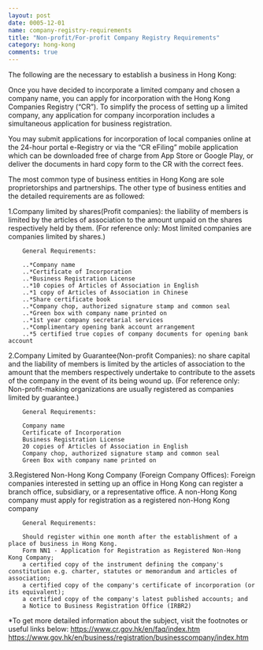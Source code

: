 ```yaml
---
layout: post
date: 0005-12-01
name: company-registry-requirements
title: "Non-profit/For-profit Company Registry Requirements"
category: hong-kong
comments: true
---
```


The following are the necessary to establish a business in Hong Kong: 

Once you have decided to incorporate a limited company and chosen a company name, you can apply for incorporation with the Hong Kong Companies Registry (“CR”). To simplify the process of setting up a limited company, any application for company incorporation includes a simultaneous application for business registration.

You may submit applications for incorporation of local companies online at the 24-hour portal e-Registry or via the “CR eFiling” mobile application which can be downloaded free of charge from App Store or Google Play, or deliver the documents in hard copy form to the CR with the correct fees.

The most common type of business entities in Hong Kong are sole proprietorships and partnerships. The other type of business entities and the detailed requirements are as followed:

1.Company limited by shares(Profit companies): the liability of members is limited by the articles of association to the amount unpaid on the shares respectively held by them. (For reference only: Most limited companies are companies limited by shares.)
		
		General Requirements:

		..*Company name
		..*Certificate of Incorporation
		..*Business Registration License
		..*10 copies of Articles of Association in English
		..*1 copy of Articles of Association in Chinese
		..*Share certificate book
		..*Company chop, authorized signature stamp and common seal
		..*Green box with company name printed on
		..*1st year company secretarial services 
		..*Complimentary opening bank account arrangement
		..*5 certified true copies of company documents for opening bank account
	

2.Company Limited by Guarantee(Non-profit Companies): no share capital and the liability of members is limited by the articles of association to the amount that the members respectively undertake to contribute to the assets of the company in the event of its being wound up. (For reference only: Non-profit-making organizations are usually registered as companies limited by guarantee.)

		General Requirements:

		Company name 
		Certificate of Incorporation
		Business Registration License
		20 copies of Articles of Association in English
		Company chop, authorized signature stamp and common seal
		Green Box with company name printed on
				
		
3.Registered Non-Hong Kong Company (Foreign Company Offices): Foreign companies interested in setting up an office in Hong Kong can register a branch office, subsidiary, or a representative office. A non-Hong Kong company must apply for registration as a registered non-Hong Kong company
		

		General Requirements:

		Should register within one month after the establishment of a place of business in Hong Kong.
		Form NN1 - Application for Registration as Registered Non-Hong Kong Company;
		a certified copy of the instrument defining the company's constitution e.g. charter, statutes or memorandum and articles of association;
		a certified copy of the company's certificate of incorporation (or its equivalent);
		a certified copy of the company's latest published accounts; and
		a Notice to Business Registration Office (IRBR2)


*To get more detailed information about the subject, visit the footnotes or useful links below:
		https://www.cr.gov.hk/en/faq/index.htm
		https://www.gov.hk/en/business/registration/businesscompany/index.htm


